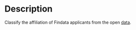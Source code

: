 # Description
Classify the affiliation of Findata applicants from the open [data](https://findata.fi/luvat/myonnetyt-luvat/). 
